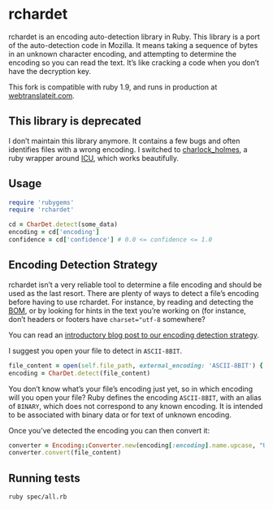 rchardet
========

rchardet is an encoding auto-detection library in Ruby. This library is a port of the auto-detection code in Mozilla. It means taking a sequence of bytes in an unknown character encoding, and attempting to determine the encoding so you can read the text. It’s like cracking a code when you don’t have the decryption key.

This fork is compatible with ruby 1.9, and runs in production at [webtranslateit.com](https://webtranslateit.com).

This library is deprecated
--------------------------

I don’t maintain this library anymore. It contains a few bugs and often identifies files with a wrong encoding. I switched to [charlock_holmes](https://github.com/brianmario/charlock_holmes), a ruby wrapper around [ICU](http://site.icu-project.org/), which works beautifully.

Usage
-----

```ruby
require 'rubygems'
require 'rchardet'

cd = CharDet.detect(some_data)
encoding = cd['encoding']
confidence = cd['confidence'] # 0.0 <= confidence <= 1.0
```

Encoding Detection Strategy
---------------------------

rchardet isn’t a very reliable tool to determine a file encoding and should be used as the last resort. There are plenty of ways to detect a file’s encoding before having to use rchardet. For instance, by reading and detecting the  [BOM](http://en.wikipedia.org/wiki/Byte_order_mark), or by looking for hints in the text you’re working on (for instance, don’t headers or footers have `charset="utf-8` somewhere?

You can read an [introductory blog post to our encoding detection strategy](http://blog.webtranslateit.com/post/6380685137).

I suggest you open your file to detect in `ASCII-8BIT`.

``` ruby
file_content = open(self.file_path, external_encoding: 'ASCII-8BIT') { |f| f.read }
encoding = CharDet.detect(file_content)
```

You don’t know what’s your file’s encoding just yet, so in which encoding will you open your file? Ruby defines the encoding `ASCII-8BIT`, with an alias of `BINARY`, which does not correspond to any known encoding. It is intended to be associated with binary data or for text of unknown encoding.

Once you’ve detected the encoding you can then convert it:

``` ruby
converter = Encoding::Converter.new(encoding[:encoding].name.upcase, "UTF-8")
converter.convert(file_content)
```

Running tests
-------------

    ruby spec/all.rb
